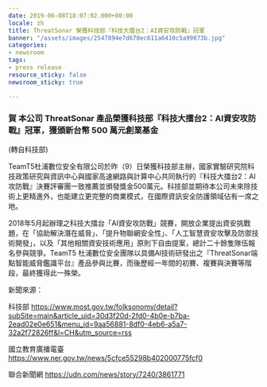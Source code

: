 ```yaml
---
date: 2019-06-08T18:07:02.000+00:00
locale: zh
title: ThreatSonar 榮獲科技部『科技大擂台2：AI資安攻防戰』冠軍
banner: "/assets/images/2547894e7d670ec611a6410c5a99873b.jpg"
categories:
- newsroom
tags:
- press release
resource_sticky: false
newsroom_sticky: true

---
```

### 賀 本公司 ThreatSonar 產品榮獲科技部『科技大擂台2：AI資安攻防戰』冠軍，獲頒新台幣 500 萬元創業基金

(轉自科技部)

TeamT5杜浦數位安全有限公司於昨（9）日榮獲科技部主辦，國家實驗研究院科技政策研究與資訊中心與國家高速網路與計算中心共同執行的『科技大擂台2：AI攻防戰』決賽評審團一致推薦並頒發獎金500萬元。科技部並期待本公司未來除技術上更精進外，也能建立更完整的商業模式，在國際資訊安全防護領域佔有一席之地。

2018年5月起辦理之科技大擂台「AI資安攻防戰」競賽，開放企業提出資安挑戰題，在「協助解決潛在威脅」、「提升物聯網安全性」、「人工智慧資安攻擊及防禦技術開發」，以及「其他相關資安技術應用」原則下自由提案，總計二十餘隻隊伍報名參與競爭。TeamT5 杜浦數位安全團隊以具備AI技術研發出之『ThreatSonar端點智能威脅鑑識平台』產品參與比賽，而後歷經一年間的初賽、複賽與決賽等階段，最終獲得此一殊榮。

新聞來源：

科技部 https://www.most.gov.tw/folksonomy/detail?subSite=main&article_uid=30d3f20d-2fd0-4b0e-b7ba-2ead02e0e651&menu_id=9aa56881-8df0-4eb6-a5a7-32a2f72826ff&l=CH&utm_source=rss

國立教育廣播電臺 https://www.ner.gov.tw/news/5cfce55298b402000775fcf0

聯合新聞網 https://udn.com/news/story/7240/3861771